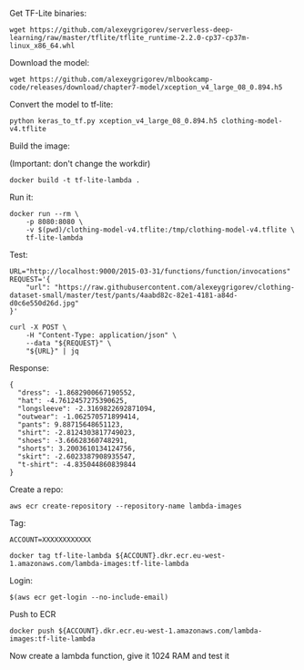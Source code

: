 
Get TF-Lite binaries:


```
wget https://github.com/alexeygrigorev/serverless-deep-learning/raw/master/tflite/tflite_runtime-2.2.0-cp37-cp37m-linux_x86_64.whl
```


Download the model:

```
wget https://github.com/alexeygrigorev/mlbookcamp-code/releases/download/chapter7-model/xception_v4_large_08_0.894.h5
```

Convert the model to tf-lite:

```
python keras_to_tf.py xception_v4_large_08_0.894.h5 clothing-model-v4.tflite
```

Build the image:

(Important: don't change the workdir)

```
docker build -t tf-lite-lambda .
```


Run it:

```
docker run --rm \
    -p 8080:8080 \
    -v $(pwd)/clothing-model-v4.tflite:/tmp/clothing-model-v4.tflite \
    tf-lite-lambda
```

Test:

```
URL="http://localhost:9000/2015-03-31/functions/function/invocations"
REQUEST='{
    "url": "https://raw.githubusercontent.com/alexeygrigorev/clothing-dataset-small/master/test/pants/4aabd82c-82e1-4181-a84d-d0c6e550d26d.jpg"
}'

curl -X POST \
    -H "Content-Type: application/json" \
    --data "${REQUEST}" \
    "${URL}" | jq
```

Response:


```
{
  "dress": -1.8682900667190552,
  "hat": -4.7612457275390625,
  "longsleeve": -2.3169822692871094,
  "outwear": -1.062570571899414,
  "pants": 9.88715648651123,
  "shirt": -2.8124303817749023,
  "shoes": -3.66628360748291,
  "shorts": 3.2003610134124756,
  "skirt": -2.6023387908935547,
  "t-shirt": -4.835044860839844
}
```



Create a repo:

```
aws ecr create-repository --repository-name lambda-images 
```

Tag: 

```
ACCOUNT=XXXXXXXXXXXX

docker tag tf-lite-lambda ${ACCOUNT}.dkr.ecr.eu-west-1.amazonaws.com/lambda-images:tf-lite-lambda
```

Login:

```
$(aws ecr get-login --no-include-email)
```

Push to ECR

```
docker push ${ACCOUNT}.dkr.ecr.eu-west-1.amazonaws.com/lambda-images:tf-lite-lambda
```


Now create a lambda function, give it 1024 RAM and test it
